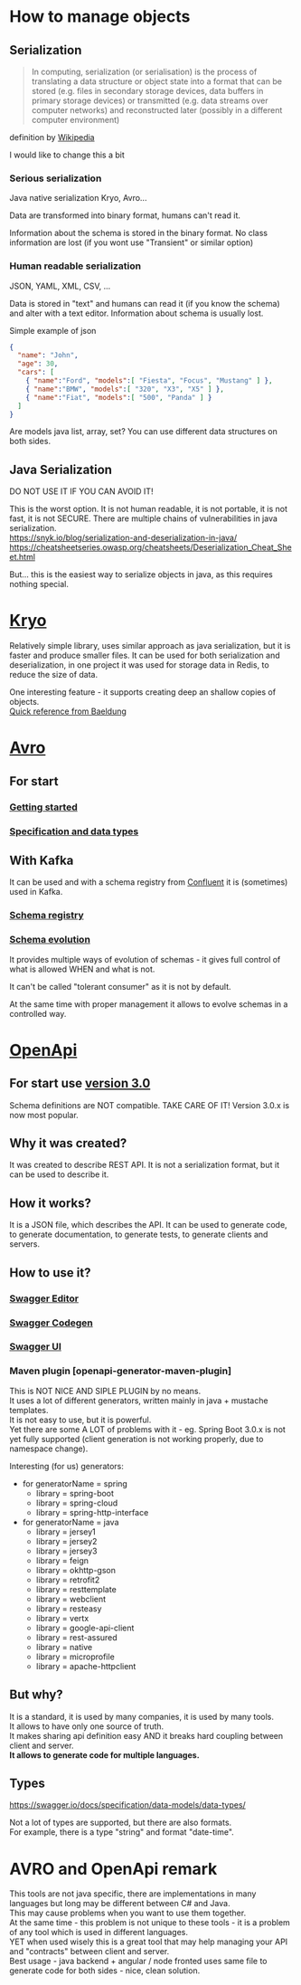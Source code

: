 # How to manage objects

## Serialization
> In computing, serialization (or serialisation) is the process of translating a data structure or object state into a format that can be stored (e.g. files in secondary storage devices, data buffers in primary storage devices) or transmitted (e.g. data streams over computer networks) and reconstructed later (possibly in a different computer environment)

definition by [Wikipedia](https://en.wikipedia.org/wiki/Serialization) 

I would like to change this a bit 

### Serious serialization
Java native serialization Kryo, Avro...

Data are transformed into binary format, humans can't read it.

Information about the schema is stored in the binary format. No class information are lost (if you wont use "Transient" or similar option)

### Human readable serialization
JSON, YAML, XML, CSV, ...

Data is stored in "text" and humans can read it (if you know the schema) and alter with a text editor.
Information about schema is usually lost.

Simple example of json

```json
{
  "name": "John",
  "age": 30,
  "cars": [
    { "name":"Ford", "models":[ "Fiesta", "Focus", "Mustang" ] },
    { "name":"BMW", "models":[ "320", "X3", "X5" ] },
    { "name":"Fiat", "models":[ "500", "Panda" ] }
  ]
}
```

Are models java list, array, set? You can use different data structures on both sides. 

## Java Serialization
DO NOT USE IT IF YOU CAN AVOID IT!

This is the worst option. It is not human readable, it is not portable, it is not fast, it is not SECURE.
There are multiple chains of vulnerabilities in java serialization. <br>
https://snyk.io/blog/serialization-and-deserialization-in-java/ <br>
https://cheatsheetseries.owasp.org/cheatsheets/Deserialization_Cheat_Sheet.html

But... this is the easiest way to serialize objects in java, as this requires nothing special.

# [Kryo](https://github.com/EsotericSoftware/kryo)
Relatively simple library, uses similar approach as java serialization, but it is faster and produce smaller files.
It can be used for both serialization and deserialization, in one project it was used for storage data in Redis, to reduce the size of data.

One interesting feature - it supports creating deep an shallow copies of objects. <br> 
[Quick reference from Baeldung](https://www.baeldung.com/kryo)


# [Avro](https://avro.apache.org/)
## For start
### [Getting started](https://avro.apache.org/docs/1.11.1/getting-started-java/)
### [Specification and data types](https://avro.apache.org/docs/1.11.1/specification/)

## With Kafka
It can be used and with a schema registry from [Confluent](https://www.confluent.io/) it is (sometimes) used in Kafka.
### [Schema registry](https://docs.confluent.io/platform/current/schema-registry/index.html)
### [Schema evolution](https://docs.confluent.io/platform/current/schema-registry/avro.html#schema-evolution-and-compatibility)

It provides multiple ways of evolution of schemas - it gives full control of what is allowed WHEN and what is not.

It can't be called "tolerant consumer" as it is not by default.

At the same time with proper management it allows to evolve schemas in a controlled way.

# [OpenApi](https://www.openapis.org/)
## For start use [version 3.0](https://spec.openapis.org/oas/v3.0.0)
Schema definitions are NOT compatible. TAKE CARE OF IT! Version 3.0.x is now most popular.
## Why it was created?
It was created to describe REST API. It is not a serialization format, but it can be used to describe it.
## How it works?
It is a JSON file, which describes the API. It can be used to generate code, to generate documentation, to generate tests, to generate clients and servers.
## How to use it?
### [Swagger Editor](https://editor.swagger.io/)
### [Swagger Codegen](https://swagger.io/tools/swagger-codegen/)
### [Swagger UI](https://swagger.io/tools/swagger-ui/)
### Maven plugin [openapi-generator-maven-plugin]
This is NOT NICE AND SIPLE PLUGIN by no means. <br>
It uses a lot of different generators, written mainly in java + mustache templates. <br>
It is not easy to use, but it is powerful. <br>
Yet there are some A LOT of problems with it - eg. Spring Boot 3.0.x is not yet fully supported (client generation is not working properly, due to namespace change). <br>

Interesting (for us) generators:

- for generatorName = spring
    - library = spring-boot
    - library = spring-cloud
    - library = spring-http-interface
- for generatorName = java 
    - library = jersey1
    - library = jersey2
    - library = jersey3
    - library = feign
    - library = okhttp-gson
    - library = retrofit2
    - library = resttemplate
    - library = webclient
    - library = resteasy
    - library = vertx
    - library = google-api-client
    - library = rest-assured
    - library = native
    - library = microprofile
    - library = apache-httpclient

## But why?
It is a standard, it is used by many companies, it is used by many tools. <br>
It allows to have only one source of truth. <br>
It makes sharing api definition easy AND it breaks hard coupling between client and server. <br>
<b>It allows to generate code for multiple languages. <br></b>

## Types
https://swagger.io/docs/specification/data-models/data-types/ <br>

Not a lot of types are supported, but there are also formats. <br>
For example, there is a type "string" and format "date-time". <br>

# AVRO and OpenApi remark
This tools are not java specific, there are implementations in many languages but long may be different between C# and Java. <br>
This may cause problems when you want to use them together. <br>
At the same time - this problem is not unique to these tools - it is a problem of any tool which is used in different languages. <br>
YET when used wisely this is a great tool that may help managing your API and "contracts" between client and server. <br>
Best usage - java backend + angular / node fronted uses same file to generate code for both sides - nice, clean solution. <br>